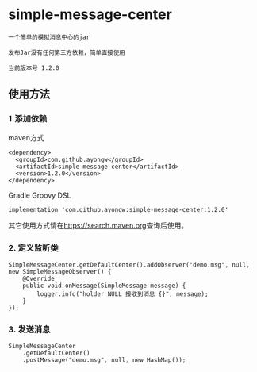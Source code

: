 # simple-message-center
    一个简单的模拟消息中心的jar
    
    发布Jar没有任何第三方依赖，简单直接使用
    
    当前版本号 1.2.0    
    
    
## 使用方法
### 1.添加依赖
maven方式
```
<dependency>
  <groupId>com.github.ayongw</groupId>
  <artifactId>simple-message-center</artifactId>
  <version>1.2.0</version>
</dependency>
```
Gradle Groovy DSL
```
implementation 'com.github.ayongw:simple-message-center:1.2.0'
```
其它使用方式请在<https://search.maven.org>查询后使用。

### 2. 定义监听类
```
SimpleMessageCenter.getDefaultCenter().addObserver("demo.msg", null, new SimpleMessageObserver() {
    @Override
    public void onMessage(SimpleMessage message) {
        logger.info("holder NULL 接收到消息 {}", message);
    }
});

```
### 3. 发送消息
```
SimpleMessageCenter
    .getDefaultCenter()
    .postMessage("demo.msg", null, new HashMap());
```

